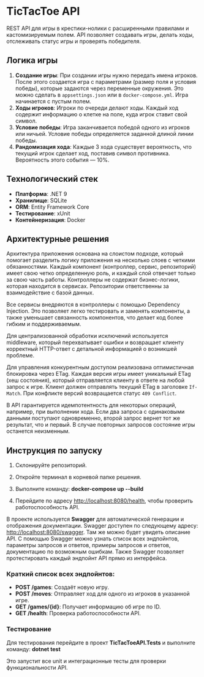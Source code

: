 # TicTacToe API

REST API для игры в крестики-нолики с расширенными правилами и кастомизируемым полем. API позволяет создавать игры, делать ходы, отслеживать статус игры и проверять победителя.

## Логика игры

1. **Создание игры**: При создании игры нужно передать имена игроков. После этого создается игра с параметрами (размер поля и условия победы), которые задаются через переменные окружения. Это можно сделать в `appsettings.json` или в `docker-compose.yml`. Игра начинается с пустым полем.
2. **Ходы игроков**: Игроки по очереди делают ходы. Каждый ход содержит информацию о клетке на поле, куда игрок ставит свой символ.
3. **Условие победы**: Игра заканчивается победой одного из игроков или ничьей. Условие победы определяется заданной длиной линии победы.
4. **Рандомизация хода**: Каждые 3 хода существует вероятность, что текущий игрок сделает ход, поставив символ противника. Вероятность этого события — 10%.

## Технологический стек

- **Платформа**: .NET 9
- **Хранилище**: SQLite
- **ORM**: Entity Framework Core
- **Тестирование**: xUnit
- **Контейнеризация**: Docker

## Архитектурные решения

Архитектура приложения основана на слоистом подходе, который помогает разделить логику приложения на несколько слоев с четкими обязанностями. Каждый компонент (контроллер, сервис, репозиторий) имеет свою четко определенную роль, и каждый слой отвечает только за свою часть работы. Контроллеры не содержат бизнес-логики, которая находится в сервисах. Репозитории ответственны за взаимодействие с базой данных.

Все сервисы внедряются в контроллеры с помощью Dependency Injection. Это позволяет легко тестировать и заменять компоненты, а также уменьшает связанность компонентов, что делает код более гибким и поддерживаемым.

Для централизованной обработки исключений используется middleware, который перехватывает ошибки и возвращает клиенту корректный HTTP-ответ с детальной информацией о возникшей проблеме.

Для управления конкурентным доступом реализована оптимистичная блокировка через ETag. Каждая версия игры имеет уникальный ETag (хеш состояния), который отправляется клиенту в ответе на любой запрос к игре. Клиент должен отправлять текущий ETag в заголовке `If-Match`. При конфликте версий возвращается статус `409 Conflict`.

В API гарантируется идемпотентность для некоторых операций, например, при выполнении хода. Если два запроса с одинаковыми данными поступают одновременно, второй запрос вернет тот же результат, что и первый. В случае повторных запросов состояние игры останется неизменным.

## Инструкция по запуску

1. Склонируйте репозиторий.
2. Откройте терминал в корневой папке решения.
3. Выполните команду: **docker-compose up --build**

4. Перейдите по адресу [http://localhost:8080/health](http://localhost:8080/health), чтобы проверить работоспособность API.

В проекте используется **Swagger** для автоматической генерации и отображения документации. Swagger доступен по следующему адресу: [http://localhost:8080/swagger](http://localhost:8080/swagger). Там же можно будет увидеть описание API. С помощью Swagger можно узнать список всех эндпойнтов, параметры запросов и ответов, примеры запросов и ответов, документацию по возможным ошибкам. Также Swagger позволяет протестировать каждый эндпойнт API прямо из интерфейса.

### Краткий список всех эндпойнтов:

- **POST /games**: Создаёт новую игру.
- **POST /moves**: Отправляет ход для одного из игроков в указанной игре.
- **GET /games/{id}**: Получает информацию об игре по ID.
- **GET /health**: Проверка работоспособности API.

### Тестирование

Для тестирования перейдите в проект **TicTacToeAPI.Tests** и выполните команду: **dotnet test**

Это запустит все unit и интеграционные тесты для проверки функциональности API.
